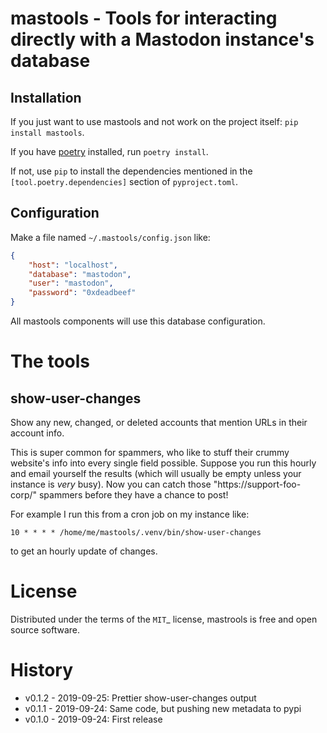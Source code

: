 # mastools - Tools for interacting directly with a Mastodon instance's database

## Installation

If you just want to use mastools and not work on the project itself: `pip install mastools`.

If you have [poetry](https://poetry.eustace.io) installed, run `poetry install`.

If not, use `pip` to install the dependencies mentioned in the `[tool.poetry.dependencies]` section of `pyproject.toml`.

## Configuration

Make a file named `~/.mastools/config.json` like:

```json
{
    "host": "localhost",
    "database": "mastodon",
    "user": "mastodon",
    "password": "0xdeadbeef"
}
```

All mastools components will use this database configuration.

# The tools

## show-user-changes

Show any new, changed, or deleted accounts that mention URLs in their account
info.

This is super common for spammers, who like to stuff their crummy website's info
into every single field possible. Suppose you run this hourly and email yourself
the results (which will usually be empty unless your instance is *very* busy).
Now you can catch those "https://support-foo-corp/" spammers before they have a
chance to post!

For example I run this from a cron job on my instance like:

```
10 * * * * /home/me/mastools/.venv/bin/show-user-changes
```

to get an hourly update of changes.

# License

Distributed under the terms of the `MIT`_ license, mastrools is free and open source software.

# History

- v0.1.2 - 2019-09-25: Prettier show-user-changes output
- v0.1.1 - 2019-09-24: Same code, but pushing new metadata to pypi
- v0.1.0 - 2019-09-24: First release
